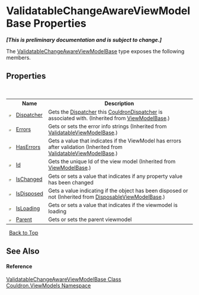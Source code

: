 # ValidatableChangeAwareViewModelBase Properties
 _**\[This is preliminary documentation and is subject to change.\]**_

The <a href="T_Couldron_ViewModels_ValidatableChangeAwareViewModelBase">ValidatableChangeAwareViewModelBase</a> type exposes the following members.


## Properties
&nbsp;<table><tr><th></th><th>Name</th><th>Description</th></tr><tr><td>![Public property](media/pubproperty.gif "Public property")</td><td><a href="P_Couldron_ViewModels_ViewModelBase_Dispatcher">Dispatcher</a></td><td>
Gets the <a href="P_Couldron_ViewModels_ViewModelBase_Dispatcher">Dispatcher</a> this <a href="T_Couldron_Core_CouldronDispatcher">CouldronDispatcher</a> is associated with.
 (Inherited from <a href="T_Couldron_ViewModels_ViewModelBase">ViewModelBase</a>.)</td></tr><tr><td>![Public property](media/pubproperty.gif "Public property")</td><td><a href="P_Couldron_ViewModels_ValidatableViewModelBase_Errors">Errors</a></td><td>
Gets or sets the error info strings
 (Inherited from <a href="T_Couldron_ViewModels_ValidatableViewModelBase">ValidatableViewModelBase</a>.)</td></tr><tr><td>![Public property](media/pubproperty.gif "Public property")</td><td><a href="P_Couldron_ViewModels_ValidatableViewModelBase_HasErrors">HasErrors</a></td><td>
Gets a value that indicates if the ViewModel has errors after validation
 (Inherited from <a href="T_Couldron_ViewModels_ValidatableViewModelBase">ValidatableViewModelBase</a>.)</td></tr><tr><td>![Public property](media/pubproperty.gif "Public property")</td><td><a href="P_Couldron_ViewModels_ViewModelBase_Id">Id</a></td><td>
Gets the unique Id of the view model
 (Inherited from <a href="T_Couldron_ViewModels_ViewModelBase">ViewModelBase</a>.)</td></tr><tr><td>![Public property](media/pubproperty.gif "Public property")</td><td><a href="P_Couldron_ViewModels_ValidatableChangeAwareViewModelBase_IsChanged">IsChanged</a></td><td>
Gets or sets a value that indicates if any property value has been changed</td></tr><tr><td>![Public property](media/pubproperty.gif "Public property")</td><td><a href="P_Couldron_ViewModels_DisposableViewModelBase_IsDisposed">IsDisposed</a></td><td>
Gets a value indicating if the object has been disposed or not
 (Inherited from <a href="T_Couldron_ViewModels_DisposableViewModelBase">DisposableViewModelBase</a>.)</td></tr><tr><td>![Public property](media/pubproperty.gif "Public property")</td><td><a href="P_Couldron_ViewModels_ValidatableChangeAwareViewModelBase_IsLoading">IsLoading</a></td><td>
Gets or sets a value that indicates if the viewmodel is loading</td></tr><tr><td>![Public property](media/pubproperty.gif "Public property")</td><td><a href="P_Couldron_ViewModels_ValidatableChangeAwareViewModelBase_Parent">Parent</a></td><td>
Gets or sets the parent viewmodel</td></tr></table>&nbsp;
<a href="#validatablechangeawareviewmodelbase-properties">Back to Top</a>

## See Also


#### Reference
<a href="T_Couldron_ViewModels_ValidatableChangeAwareViewModelBase">ValidatableChangeAwareViewModelBase Class</a><br /><a href="N_Couldron_ViewModels">Couldron.ViewModels Namespace</a><br />